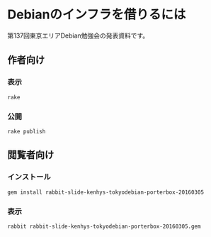 # Debianのインフラを借りるには

第137回東京エリアDebian勉強会の発表資料です。

## 作者向け

### 表示

    rake

### 公開

    rake publish

## 閲覧者向け

### インストール

    gem install rabbit-slide-kenhys-tokyodebian-porterbox-20160305

### 表示

    rabbit rabbit-slide-kenhys-tokyodebian-porterbox-20160305.gem

